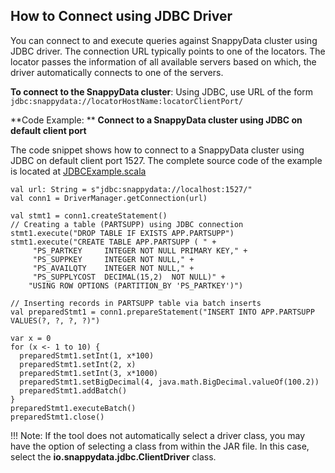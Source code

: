 <a id="howto-jdbc"></a>
## How to Connect using JDBC Driver

You can connect to and execute queries against SnappyData cluster using JDBC driver. The connection URL typically points to one of the locators. The locator passes the information of all available servers based on which, the driver automatically connects to one of the servers.

**To connect to the SnappyData cluster**: Using JDBC, use URL of the form `jdbc:snappydata://locatorHostName:locatorClientPort/`

**Code Example: **
**Connect to a SnappyData cluster using JDBC on default client port**

The code snippet shows how to connect to a SnappyData cluster using JDBC on default client port 1527. The complete source code of the example is located at [JDBCExample.scala](https://github.com/SnappyDataInc/snappydata/blob/master/examples/src/main/scala/org/apache/spark/examples/snappydata/JDBCExample.scala)
```
val url: String = s"jdbc:snappydata://localhost:1527/"
val conn1 = DriverManager.getConnection(url)

val stmt1 = conn1.createStatement()
// Creating a table (PARTSUPP) using JDBC connection
stmt1.execute("DROP TABLE IF EXISTS APP.PARTSUPP")
stmt1.execute("CREATE TABLE APP.PARTSUPP ( " +
     "PS_PARTKEY     INTEGER NOT NULL PRIMARY KEY," +
     "PS_SUPPKEY     INTEGER NOT NULL," +
     "PS_AVAILQTY    INTEGER NOT NULL," +
     "PS_SUPPLYCOST  DECIMAL(15,2)  NOT NULL)" +
    "USING ROW OPTIONS (PARTITION_BY 'PS_PARTKEY')")

// Inserting records in PARTSUPP table via batch inserts
val preparedStmt1 = conn1.prepareStatement("INSERT INTO APP.PARTSUPP VALUES(?, ?, ?, ?)")

var x = 0
for (x <- 1 to 10) {
  preparedStmt1.setInt(1, x*100)
  preparedStmt1.setInt(2, x)
  preparedStmt1.setInt(3, x*1000)
  preparedStmt1.setBigDecimal(4, java.math.BigDecimal.valueOf(100.2))
  preparedStmt1.addBatch()
}
preparedStmt1.executeBatch()
preparedStmt1.close()
```

!!! Note:
	If the tool does not automatically select a driver class, you may have the option of selecting a class from within the JAR file. In this case, select the **io.snappydata.jdbc.ClientDriver** class.
